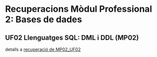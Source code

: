 # Recuperacions Mòdul Professional 2: Bases de dades

## UF02 Llenguatges SQL: DML i DDL (MP02)
detalls a [recuperació de MP02_UF02](recuperacio/MP02_UF02/README.md)

